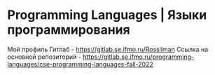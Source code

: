 # Programming Languages | Языки программирования

Мой профиль Гитлаб - https://gitlab.se.ifmo.ru/Rossilman
Ссылка на основной репозиторий - https://gitlab.se.ifmo.ru/programming-languages/cse-programming-languages-fall-2022